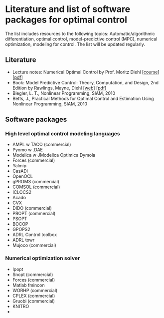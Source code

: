 # Literature and list of software packages for optimal control 

The list includes resources to the following topics: Automatic/algorithmic differentiation, optimal control, model-predictive control (MPC), numerical optimization, modeling for control.  The list will be updated regularly.

## Literature

* Lecture notes: Numerical Optimal Control by Prof. Moritz Diehl [[course](https://www.syscop.de/teaching/ss2017/numerical-optimal-control)] [[pdf](https://www.syscop.de/files/2017ss/NOC/script/book-NOCSE.pdf)]
* Book: Model Predictive Control: Theory, Computation, and Design, 2nd Edition by Rawlings, Mayne, Diehl [[web](https://sites.engineering.ucsb.edu/~jbraw/mpc/)] [[pdf](https://sites.engineering.ucsb.edu/~jbraw/mpc/MPC-book-2nd-edition-2nd-printing.pdf)]
* Biegler, L. T., Nonlinear Programming, SIAM, 2010
* Betts, J., Practical Methods for Optimal Control and Estimation Using Nonlinear Programming, SIAM, 2010

## Software packages 

### High level optimal control modeling languages

 - AMPL w TACO (commercial)
 - Pyomo w .DAE
 - Modelica w JModelica Optimica Dymola
 - Forces (commercial)
 - Yalmip
 - CasADi
 - OpenOCL
 - gPROMS (commercial)
 - COMSOL (commercial)
 - ICLOCS2 
 - Acado
 - CVX
 - DIDO (commercial)
 - PROPT (commercial)
 - PSOPT
 - BOCOP 
 - GPOPS2
 - ADRL Control toolbox 
 - ADRL towr
 - Mujoco (commercial)
 
 ### Numerical optimization solver 

- Ipopt
- Snopt (commercial)
- Forces (commercial)
- Matlab fmincon
- WORHP (commercial)
- CPLEX (commercial)
- Gruobi (commercial)
- KNITRO
- 
